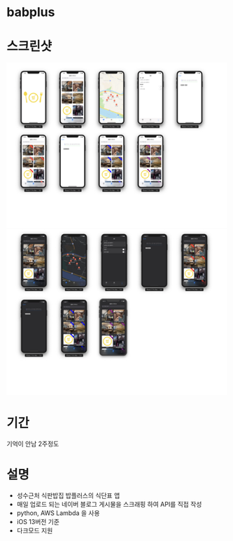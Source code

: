# babplus

# 스크린샷


![Light Mode](./lightmode.jpeg)
![Dark Mode](./darkmode.jpeg)

# 기간

기억이 안남 2주정도

# 설명

- 성수근처 식판밥집 밥플러스의 식단표 앱
- 매일 업로드 되는 네이버 블로그 게시물을 스크래핑 하여 API를 직접 작성
- python, AWS Lambda 을 사용
-   iOS 13버전 기준
- 다크모드 지원
